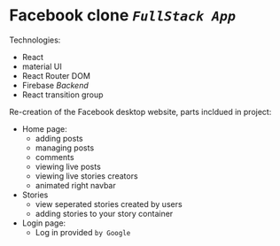 # Facebook clone *`FullStack App`*
Technologies:
  - React
  - material UI
  - React Router DOM
  - Firebase *Backend*
  - React transition group

 Re-creation of the Facebook desktop website,
 parts incldued in project:
  * Home page:
    * adding posts
    * managing posts
    * comments
    * viewing live posts
    * viewing live stories creators
    * animated right navbar
  * Stories 
    * view seperated stories created by users
    * adding stories to your story container
  * Login page:
    * Log in provided `by Google`
